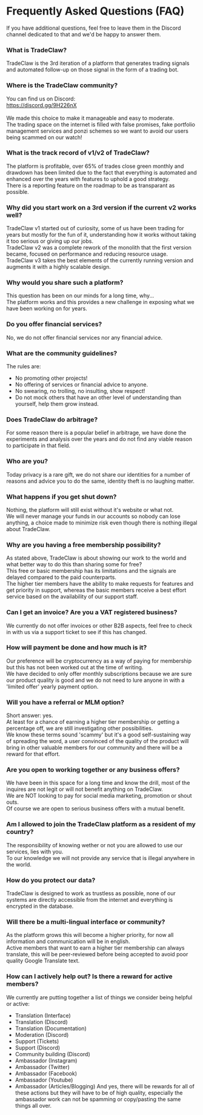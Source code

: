 # Frequently Asked Questions (FAQ)
If you have additional questions, feel free to leave them in the Discord channel dedicated to that and we'd be happy to answer them.

### What is TradeClaw?
TradeClaw is the 3rd iteration of a platform that generates trading signals and automated follow-up on those signal in the form of a trading bot. 

### Where is the TradeClaw community?
You can find us on Discord:\
https://discord.gg/9H226nX  \
\
We made this choice to make it manageable and easy to moderate. \
The trading space on the internet is filled with false promises, fake portfolio management services and ponzi schemes so we want to avoid our users being scammed on our watch!

### What is the track record of v1/v2 of TradeClaw?
The platform is profitable, over 65% of trades close green monthly and drawdown has been limited due to the fact that everything is automated and enhanced over the years with features to uphold a good strategy. \
There is a reporting feature on the roadmap to be as transparant as possible.

### Why did you start work on a 3rd version if the current v2 works well?
TradeClaw v1 started out of curiosity, some of us have been trading for years but mostly for the fun of it, understanding how it works without taking it too serious or giving up our jobs. \
TradeClaw v2 was a complete rework of the monolith that the first version became, focused on performance and reducing resource usage. \
TradeClaw v3 takes the best elements of the currently running version and augments it with a highly scalable design.

### Why would you share such a platform?
This question has been on our minds for a long time, why... \
The platform works and this provides a new challenge in exposing what we have been working on for years.

### Do you offer financial services?
No, we do not offer financial services nor any financial advice.

### What are the community guidelines?
The rules are:
* No promoting other projects!
* No offering of services or financial advice to anyone.
* No swearing, no trolling, no insulting, show respect!
* Do not mock others that have an other level of understanding than yourself, help them grow instead.

### Does TradeClaw do arbitrage?
For some reason there is a popular belief in arbitrage, we have done the experiments and analysis over the years and do not find any viable reason to participate in that field.

### Who are you?
Today privacy is a rare gift, we do not share our identities for a number of reasons and advice you to do the same, identity theft is no laughing matter.

### What happens if you get shut down?
Nothing, the platform will still exist without it's website or what not. \
We will never manage your funds in our accounts so nobody can lose anything, a choice made to minimize risk even though there is nothing illegal about TradeClaw.

### Why are you having a free membership possibility?
As stated above, TradeClaw is about showing our work to the world and what better way to do this than sharing some for free? \
This free or basic membership has its limitations and the signals are delayed compared to the paid counterparts. \
The higher tier members have the ability to make requests for features and get priority in support, whereas the basic members receive a best effort service based on the availability of our support staff.

### Can I get an invoice? Are you a VAT registered business?
We currently do not offer invoices or other B2B aspects, feel free to check in with us via a support ticket to see if this has changed.

### How will payment be done and how much is it?
Our preference will be cryptocurrency as a way of paying for membership but this has not been worked out at the time of writing. \
We have decided to only offer monthly subscriptions because we are sure our product quality is good and we do not need to lure anyone in with a 'limited offer' yearly payment option. 

### Will you have a referral or MLM option?
Short answer: yes. \
At least for a chance of earning a higher tier membership or getting a percentage off, we are still investigating other possibilities. \
We know these terms sound 'scammy' but it's a good self-sustaining way of spreading the word, a user convinced of the quality of the product will bring in other valuable members for our community and there will be a reward for that effort.

### Are you open to working together or any business offers?
We have been in this space for a long time and know the drill, most of the inquires are not legit or will not benefit anything on TradeClaw. \
We are NOT looking to pay for social media marketing, promotion or shout outs. \
Of course we are open to serious business offers with a mutual benefit.

### Am I allowed to join the TradeClaw platform as a resident of my country?
The responsibility of knowing wether or not you are allowed to use our services, lies with you. \
To our knowledge we will not provide any service that is illegal anywhere in the world.

### How do you protect our data?
TradeClaw is designed to work as trustless as possible, none of our systems are directly accessible from the internet and everything is encrypted in the database.

### Will there be a multi-lingual interface or community?
As the platform grows this will become a higher priority, for now all information and communication will be in english. \
Active members that want to earn a higher tier membership can always translate, this will be peer-reviewed before being accepted to avoid poor quality Google Translate text.

### How can I actively help out? Is there a reward for active members?
We currently are putting together a list of things we consider being helpful or active:
* Translation (Interface)
* Translation (Discord)
* Translation (Documentation)
* Moderation (Discord)
* Support (Tickets)
* Support (Discord)
* Community building (Discord)
* Ambassador (Instagram)
* Ambassador (Twitter)
* Ambassador (Facebook)
* Ambassador (Youtube)
* Ambassador (Articles/Blogging)
And yes, there will be rewards for all of these actions but they will have to be of high quality, especially the ambassador work can not be spamming or copy/pasting the same things all over.

